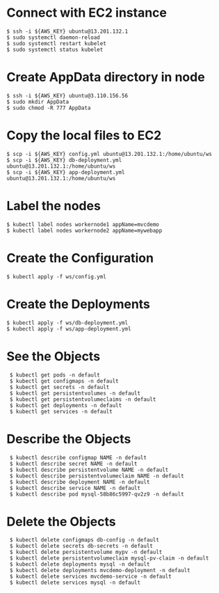 # Connect with EC2 instance

    $ ssh -i ${AWS_KEY} ubuntu@13.201.132.1
    $ sudo systemctl daemon-reload
    $ sudo systemctl restart kubelet
    $ sudo systemctl status kubelet

# Create AppData directory in node

    $ ssh -i ${AWS_KEY} ubuntu@3.110.156.56
    $ sudo mkdir AppData
    $ sudo chmod -R 777 AppData

# Copy the local files to EC2

    $ scp -i ${AWS_KEY} config.yml ubuntu@13.201.132.1:/home/ubuntu/ws
    $ scp -i ${AWS_KEY} db-deployment.yml ubuntu@13.201.132.1:/home/ubuntu/ws
    $ scp -i ${AWS_KEY} app-deployment.yml ubuntu@13.201.132.1:/home/ubuntu/ws

# Label the nodes

    $ kubectl label nodes workernode1 appName=mvcdemo
    $ kubectl label nodes workernode2 appName=mywebapp

# Create the Configuration

    $ kubectl apply -f ws/config.yml

# Create the Deployments

    $ kubectl apply -f ws/db-deployment.yml
    $ kubectl apply -f ws/app-deployment.yml

# See the Objects

     $ kubectl get pods -n default
     $ kubectl get configmaps -n default
     $ kubectl get secrets -n default
     $ kubectl get persistentvolumes -n default
     $ kubectl get persistentvolumeclaims -n default
     $ kubectl get deployments -n default
     $ kubectl get services -n default

# Describe the Objects

     $ kubectl describe configmap NAME -n default
     $ kubectl describe secret NAME -n default
     $ kubectl describe persistentvolume NAME -n default
     $ kubectl describe persistentvolumeclaim NAME -n default
     $ kubectl describe deployment NAME -n default
     $ kubectl describe service NAME -n default
     $ kubectl describe pod mysql-58b86c5997-qv2z9 -n default


# Delete the Objects

     $ kubectl delete configmaps db-config -n default
     $ kubectl delete secrets db-secrets -n default
     $ kubectl delete persistentvolume mypv -n default
     $ kubectl delete persistentvolumeclaim mysql-pv-claim -n default
     $ kubectl delete deployments mysql -n default
     $ kubectl delete deployments mvcdemo-deployment -n default
     $ kubectl delete services mvcdemo-service -n default
     $ kubectl delete services mysql -n default

